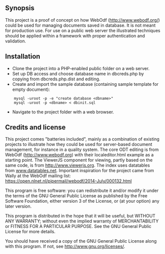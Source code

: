 ## Synopsis

This project is a proof of concept on how WebOdf (http://www.webodf.org/)
could be used for managing documents saved in database.
It is not meant for production use. For use on a public web server the
illustrated techniques should be
applied within a framework with proper authentication and validation.

## Installation
* Clone the project into a PHP-enabled public folder on a web server.
* Set up DB access and choose database name in dbcreds.php by copying from dbcreds.php.dist and editing.
* Create and import the sample database (containing sample template for empty document): 	
```
	mysql -uroot -p -e "create database <dbname>"
	mysql -uroot -p <dbname> < dbinit.sql
```
* Navigate to the project folder with a web browser.


## Credits and license

This project comes "batteries included", mainly as a combination of existing projects to illustrate how they could be used for server-based document management, for instance in a quality system.
The core ODT editing is from WebOdf (http://www.webodf.org) with their localeditor.html example as a starting point.
The ViewerJS component for viewing, partly based on the same code, is from http://www.viewerjs.org.
The index uses datatables from www.datatables.net.
Important inspiration for the project came from Wally at the WebOdf mailing list: 
https://open.nlnet.nl/pipermail/webodf/2014-July/000132.html


This program is free software: you can redistribute it and/or modify
it under the terms of the GNU General Public License as published by
the Free Software Foundation, either version 3 of the License, or
(at your option) any later version.

This program is distributed in the hope that it will be useful,
but WITHOUT ANY WARRANTY; without even the implied warranty of
MERCHANTABILITY or FITNESS FOR A PARTICULAR PURPOSE.  See the
GNU General Public License for more details.

You should have received a copy of the GNU General Public License
 along with this program.  If not, see <http://www.gnu.org/licenses/>.